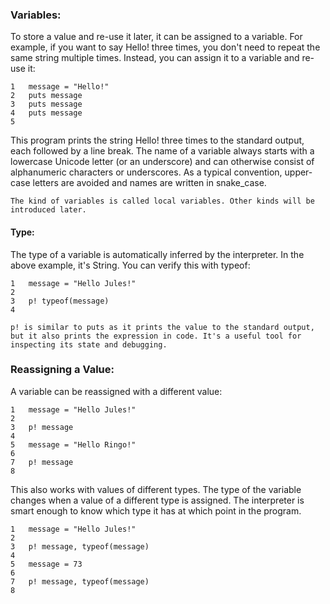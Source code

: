 ### Variables:

To store a value and re-use it later, it can be assigned to a variable. For example, if you want to say Hello! three times, you don't need to repeat the same string multiple times. Instead, you can assign it to a variable and re-use it:

    1   message = "Hello!"
    2   puts message
    3   puts message
    4   puts message
    5   

This program prints the string Hello! three times to the standard output, each followed by a line break. The name of a variable always starts with a lowercase Unicode letter (or an underscore) and can otherwise consist of alphanumeric characters or underscores. As a typical convention, upper-case letters are avoided and names are written in snake_case.

`The kind of variables is called local variables. Other kinds will be introduced later.`

#### Type:

The type of a variable is automatically inferred by the interpreter. In the above example, it's String. You can verify this with typeof:

    1   message = "Hello Jules!"
    2   
    3   p! typeof(message)
    4   

`p! is similar to puts as it prints the value to the standard output, but it also prints the expression in code. It's a useful tool for inspecting its state and debugging.`

### Reassigning a Value:

A variable can be reassigned with a different value:

    1   message = "Hello Jules!"
    2   
    3   p! message
    4   
    5   message = "Hello Ringo!"
    6   
    7   p! message
    8   

This also works with values of different types. The type of the variable changes when a value of a different type is assigned. The interpreter is smart enough to know which type it has at which point in the program.

    1   message = "Hello Jules!"
    2   
    3   p! message, typeof(message)
    4   
    5   message = 73
    6   
    7   p! message, typeof(message)
    8   
